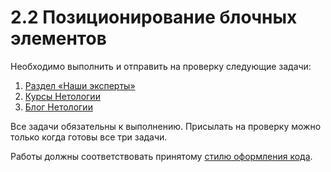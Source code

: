 # 2.2 Позиционирование блочных элементов

Необходимо выполнить и отправить на проверку следующие задачи:

1. [Раздел «Наши эксперты»](https://github.com/netology-code/html-2-homeworks/tree/master/block-elements-positioning/our-experts-section)
2. [Курсы Нетологии](https://github.com/netology-code/html-2-homeworks/tree/master/block-elements-positioning/netology-courses)
3. [Блог Нетологии](https://github.com/netology-code/html-2-homeworks/tree/master/block-elements-positioning/netology-blog)

Все задачи обязательны к выполнению. Присылать на проверку можно только когда готовы все три задачи.

Работы должны соответствовать принятому [стилю оформления кода](https://github.com/netology-code/codestyle/tree/master/css).
